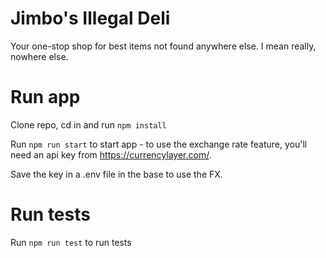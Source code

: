 # Jimbo's Illegal Deli

Your one-stop shop for best items not found anywhere else. I mean really, nowhere else. 

# Run app

Clone repo, cd in and run `npm install`

Run `npm run start` to start app - to use the exchange rate feature, you'll need an api key from https://currencylayer.com/.

Save the key in a .env file in the base to use the FX.

# Run tests

Run `npm run test` to run tests